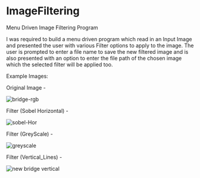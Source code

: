 # ImageFiltering

Menu Driven Image Filtering Program 

I was required to build a menu driven program which read in an Input Image and presented the user with various Filter options to apply to the image.
The user is prompted to enter a file name to save the new filtered image and is also presented with an option to enter the file path of the chosen image which the selected filter 
will be applied too.

Example Images:

Original Image -

![bridge-rgb](https://user-images.githubusercontent.com/97617535/149835541-42c44ee4-4da7-4333-88dc-2095004e898b.png)

Filter (Sobel Horizontal) -

![sobel-Hor](https://user-images.githubusercontent.com/97617535/149835713-652fdecb-780d-414b-a1f5-b365a8330310.png)

Filter (GreyScale) -

![greyscale](https://user-images.githubusercontent.com/97617535/149835721-49486ddb-8345-4888-ac7d-faabf52cb526.png)

Filter (Vertical_Lines) -

![new bridge vertical](https://user-images.githubusercontent.com/97617535/149836736-96d865d4-c8e9-4f8a-a817-49b09d562cf2.png)








